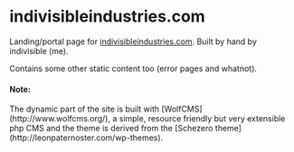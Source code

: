 indivisibleindustries.com
=========================

Landing/portal page for [indivisibleindustries.com](http://indivisibleindustries.com).
Built by hand by indivisible (me).

Contains some other static content too (error pages and whatnot).



<h4>Note:</h4>
The dynamic part of the site is built with [WolfCMS](http://www.wolfcms.org/), a simple, resource friendly but very extensible php CMS and the theme is derived from the [Schezero theme](http://leonpaternoster.com/wp-themes).
